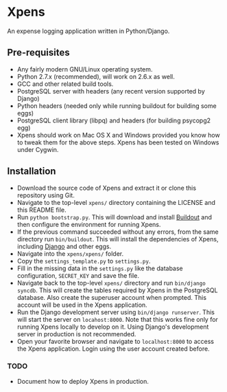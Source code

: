 Xpens
=====

An expense logging application written in Python/Django.

Pre-requisites
--------------

 - Any fairly modern GNU/Linux operating system.
 - Python 2.7.x (recommended), will work on 2.6.x as well.
 - GCC and other related build tools.
 - PostgreSQL server with headers (any recent version supported by Django)
 - Python headers (needed only while running buildout for building some eggs)
 - PostgreSQL client library (libpq) and headers (for building psycopg2 egg)
 - Xpens should work on Mac OS X and Windows provided you know how to tweak
   them for the above steps. Xpens has been tested on Windows under Cygwin.

Installation
------------

 - Download the source code of Xpens and extract it or clone this repository
   using Git.
 - Navigate to the top-level ```xpens/``` directory containing the LICENSE
   and this README file.
 - Run ```python bootstrap.py```. This will download and install [Buildout][1]
   and then configure the environment for running Xpens.
 - If the previous command succeeded without any errors, from the same
   directory run ```bin/buildout```. This will install the dependencies of
   Xpens, including [Django][2] and other eggs.
 - Navigate into the ```xpens/xpens/``` folder.
 - Copy the ```settings_template.py``` to ```settings.py```.
 - Fill in the missing data in the ```settings.py``` like the database
   configuration, ```SECRET_KEY``` and save the file.
 - Navigate back to the top-level ```xpens/``` directory and run
   ```bin/django syncdb```. This will create the tables required by Xpens in
   the PostgreSQL database. Also create the superuser account when prompted.
   This account will be used in the Xpens application.
 - Run the Django development server using ```bin/django runserver```. This
   will start the server on ```locahost:8000```. Note that this works fine
   only for running Xpens locally to develop on it. Using Django's development
   server in production is not recommended.
 - Open your favorite browser and navigate to ```localhost:8000``` to access
   the Xpens application. Login using the user account created before.

### TODO
 - Document how to deploy Xpens in production.


  [1]: http://www.buildout.org/
  [2]: http://www.djangoproject.com/
